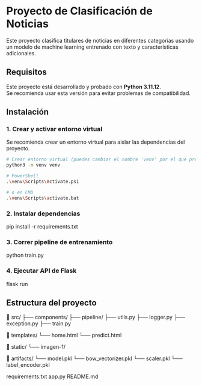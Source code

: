 # Proyecto de Clasificación de Noticias

Este proyecto clasifica titulares de noticias en diferentes categorías usando un modelo de machine learning entrenado con texto y características adicionales.

## Requisitos

Este proyecto está desarrollado y probado con **Python 3.11.12**.  
Se recomienda usar esta versión para evitar problemas de compatibilidad.

## Instalación

### 1. Crear y activar entorno virtual

Se recomienda crear un entorno virtual para aislar las dependencias del proyecto.

```bash
# Crear entorno virtual (puedes cambiar el nombre 'venv' por el que prefieras)
python3 -m venv venv

# PowerShell
.\venv\Scripts\Activate.ps1

# o en CMD
.\venv\Scripts\activate.bat
```

### 2. Instalar dependencias

pip install -r requirements.txt

### 3. Correr pipeline de entrenamiento

python train.py

### 4. Ejecutar API de Flask

flask run

## Estructura del proyecto

📁 src/
├── components/
├── pipeline/
├── utils.py
├── logger.py
├── exception.py
├── train.py

📁 templates/
    └── home.html
    └── predict.html

📁 static/
    └── imagen-1/

📁 artifacts/
    └── model.pkl
    └── bow_vectorizer.pkl
    └── scaler.pkl
    └── label_encoder.pkl

requirements.txt
app.py
README.md